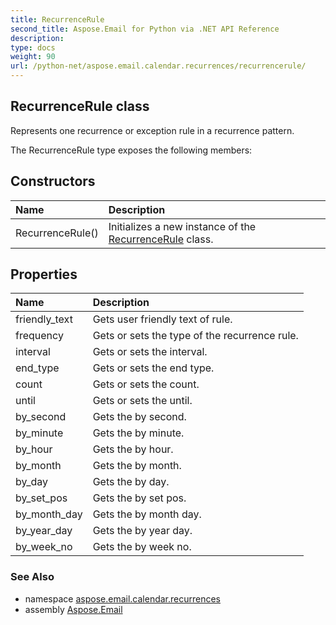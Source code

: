 ```yaml
---
title: RecurrenceRule
second_title: Aspose.Email for Python via .NET API Reference
description: 
type: docs
weight: 90
url: /python-net/aspose.email.calendar.recurrences/recurrencerule/
---
```


## RecurrenceRule class

Represents one recurrence or exception rule in a recurrence pattern.

The RecurrenceRule type exposes the following members:
## Constructors
| Name | Description |
| :- | :- |
|RecurrenceRule()|Initializes a new instance of the [RecurrenceRule](/email/python-net/aspose.email.calendar.recurrences/recurrencerule/) class.|
## Properties
| Name | Description |
| :- | :- |
|friendly_text|Gets user friendly text of rule.|
|frequency|Gets or sets the type of the recurrence rule.|
|interval|Gets or sets the interval.|
|end_type|Gets or sets the end type.|
|count|Gets or sets the count.|
|until|Gets or sets the until.|
|by_second|Gets the by second.|
|by_minute|Gets the by minute.|
|by_hour|Gets the by hour.|
|by_month|Gets the by month.|
|by_day|Gets the by day.|
|by_set_pos|Gets the by set pos.|
|by_month_day|Gets the by month day.|
|by_year_day|Gets the by year day.|
|by_week_no|Gets the by week no.|

### See Also

* namespace [aspose.email.calendar.recurrences](/email/python-net/aspose.email.calendar.recurrences/)
* assembly [Aspose.Email](/email/python-net/)

